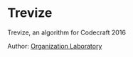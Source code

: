 # Trevize

Trevize, an algorithm for Codecraft 2016

Author: [Organization Laboratory](https://bitbucket.org/organization-lab/)